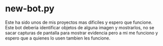 # new-bot.py
Este ha sido unos de mis proyectos mas dificiles y espero que funcione.
Este bot deberia identificar objetos de alguna imagen y mostrarlos,
no se sacar capturas de pantalla para mostrar evidencia pero a mi me funciono y espero que a quienes lo usen tambien les funcione.
